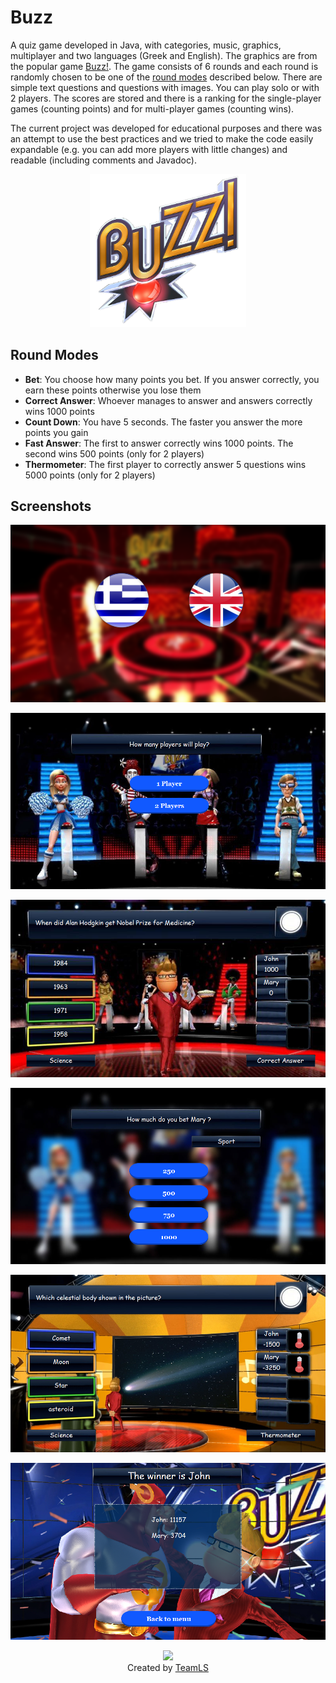 # Buzz
A quiz game developed in Java, with categories, music, graphics, multiplayer and two languages (Greek and English).
The graphics are from the popular game [Buzz!](https://en.wikipedia.org/wiki/Buzz!).
The game consists of 6 rounds and each round is randomly chosen to be one of the [round modes](#round-modes) described below. There
are simple text questions and questions with images. You can play solo or with 2 players. The scores are stored and there is a ranking
for the single-player games (counting points) and for multi-player games (counting wins).

The current project was developed for educational purposes and there was an attempt to use the best practices
and we tried to make the code easily expandable (e.g. you can add more players with little changes) and readable (including comments
and Javadoc).

<p align="center">
  <img src="https://raw.githubusercontent.com/TeamLS/Buzz/master/Buzz_logo.png" width="250">
</p>

## Round Modes
- **Bet**: You choose how many points you bet. If you answer correctly, you earn these points otherwise you lose them
- **Correct Answer**: Whoever manages to answer and answers correctly wins 1000 points
- **Count Down**: You have 5 seconds. The faster you answer the more points you gain
- **Fast Answer**: The first to answer correctly wins 1000 points. The second wins 500 points (only for 2 players)
- **Thermometer**: The first player to correctly answer 5 questions wins 5000 points (only for 2 players)

## Screenshots

<p align="center">
  <img src="https://raw.githubusercontent.com/TeamLS/Buzz/master/Screenshots/1.PNG">
</p>
<p align="center">
  <img src="https://raw.githubusercontent.com/TeamLS/Buzz/master/Screenshots/2.PNG">
</p>
<p align="center">
  <img src="https://raw.githubusercontent.com/TeamLS/Buzz/master/Screenshots/3.PNG">
</p>
<p align="center">
  <img src="https://raw.githubusercontent.com/TeamLS/Buzz/master/Screenshots/4.PNG">
</p>
<p align="center">
  <img src="https://raw.githubusercontent.com/TeamLS/Buzz/master/Screenshots/5.PNG">
</p>
<p align="center">
  <img src="https://raw.githubusercontent.com/TeamLS/Buzz/master/Screenshots/6.PNG">
</p>



<p align="center">
  <img src="https://github.com/Thanasis1101/Hash-Code-2017-Practice-Test-Pizza-Problem-/blob/master/TeamLS%20Logo.png?raw=true">
  <br>
  Created by <a href="https://www.facebook.com/theteamls/" target="blank">TeamLS </a>
</p>
